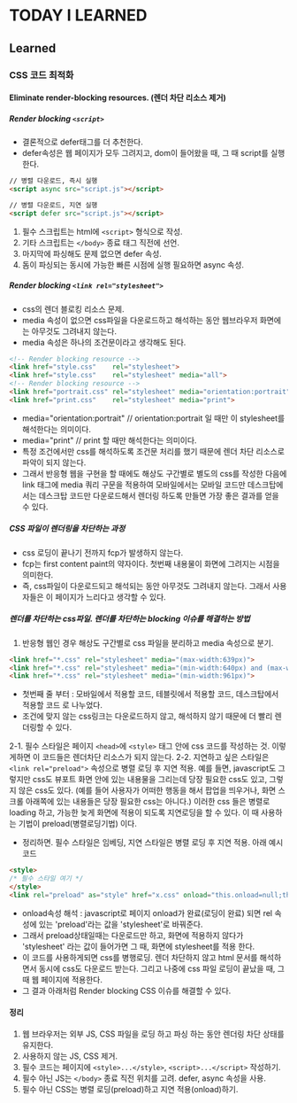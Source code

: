 # TODAY I LEARNED

## Learned

### CSS 코드 최적화

#### Eliminate render-blocking resources. (렌더 차단 리소스 제거)

##### Render blocking `<script>`

- 결론적으로 defer태그를 더 추천한다.
- defer속성은 웹 페이지가 모두 그려지고, dom이 들어왔을 때, 그 때 script를 실행한다.

```html
// 병렬 다운로드, 즉시 실행
<script async src="script.js"></script>

// 병렬 다운로드, 지연 실행
<script defer src="script.js"></script>
```

1. 필수 스크립트는 html에 `<script>` 형식으로 작성.
2. 기타 스크립트는 `</body>` 종료 태그 직전에 선언.
3. 마지막에 파싱해도 문제 없으면 defer 속성.
4. 돔이 파싱되는 동시에 가능한 빠른 시점에 실행 필요하면 async 속성.

##### Render blocking `<link rel="stylesheet">`

- css의 렌더 블로킹 리소스 문제.
- media 속성이 없으면 css파일을 다운로드하고 해석하는 동안 웹브라우저 화면에는 아무것도 그려내지 않는다.
- media 속성은 하나의 조건문이라고 생각해도 된다.

```html
<!-- Render blocking resource -->
<link href="style.css"    rel="stylesheet">
<link href="style.css"    rel="stylesheet" media="all">
<!-- Render blocking resource -->
<link href="portrait.css" rel="stylesheet" media="orientation:portrait">
<link href="print.css"    rel="stylesheet" media="print">
```

- media="orientation:portrait" // orientation:portrait 일 때만 이 stylesheet를 해석한다는 의미이다.
- media="print" // print 할 때만 해석한다는 의미이다.
- 특정 조건에서만 css를 해석하도록 조건문 처리를 했기 때문에 렌더 차단 리소스로 파악이 되지 않는다.
- 그래서 반응형 웹을 구현을 할 때에도 해상도 구간별로 별도의 css를 작성한 다음에 link 태그에 media 쿼리 구문을 적용하여 모바일에서는 모바일 코드만 데스크탑에서는 데스크탑 코드만 다운로드해서 렌더링 하도록 만들면 가장 좋은 결과를 얻을 수 있다.

##### CSS 파일이 렌더링을 차단하는 과정

- css 로딩이 끝나기 전까지 fcp가 발생하지 않는다.
- fcp는 first content paint의 약자이다. 첫번째 내용물이 화면에 그려지는 시점을 의미한다.
- 즉, css파일이 다운로드되고 해석되는 동안 아무것도 그려내지 않는다. 그래서 사용자들은 이 페이지가 느리다고 생각할 수 있다.

##### 렌더를 차단하는 css파일. 렌더를 차단하는 blocking 이슈를 해결하는 방법

1. 반응형 웹인 경우 해상도 구간별로 css 파일을 분리하고 media 속성으로 분기.

```html
<link href="*.css" rel="stylesheet" media="(max-width:639px)">
<link href="*.css" rel="stylesheet" media="(min-width:640px) and (max-width:960px)">
<link href="*.css" rel="stylesheet" media="(min-width:961px)">
```

- 첫번째 줄 부터 : 모바일에서 적용할 코드, 테블릿에서 적용할 코드, 데스크탑에서 적용할 코드 로 나누었다.
- 조건에 맞지 않는 css링크는 다운로드하지 않고, 해석하지 않기 때문에 더 빨리 렌더링할 수 있다.

2-1. 필수 스타일은 페이지 `<head>`에 `<style>` 태그 안에 css 코드를 작성하는 것. 이렇게하면 이 코드들은 렌더차단 리소스가 되지 않는다.
2-2. 지연하고 싶은 스타일은 `<link rel="preload">` 속성으로 병렬 로딩 후 지연 적용. 예를 들면, javascript도 그렇지만 css도 뷰포트 화면 안에 있는 내용물을 그리는데 당장 필요한 css도 있고, 그렇지 않은 css도 있다. (예를 들어 사용자가 어떠한 행동을 해서 팝업을 띄우거나, 화면 스크롤 아래쪽에 있는 내용들은 당장 필요한 css는 아니다.) 이러한 css 들은 병렬로 loading 하고, 가능한 늦게 화면에 적용이 되도록 지연로딩을 할 수 있다. 이 때 사용하는 기법이 preload(병렬로딩기법) 이다.

- 정리하면. 필수 스타일은 임베딩, 지연 스타일은 병렬 로딩 후 지연 적용. 아래 예시 코드

```html
<style>
/* 필수 스타일 여기 */
</style>
<link rel="preload" as="style" href="x.css" onload="this.onload=null;this.rel='stylesheet'">
```

- onload속성 해석 : javascript로 페이지 onload가 완료(로딩이 완료) 되면 rel 속성에 있는 'preload'라는 값을 'stylesheet'로 바꿔준다.
- 그래서 preload상태일때는 다운로드만 하고, 화면에 적용하지 않다가 'stylesheet' 라는 값이 들어가면 그 때, 화면에 stylesheet를 적용 한다.
- 이 코드를 사용하게되면 css를 병행로딩. 렌더 차단하지 않고 html 문서를 해석하면서 동시에 css도 다운로드 받는다. 그리고 나중에 css 파일 로딩이 끝났을 때, 그 때 웹 페이지에 적용한다.
- 그 결과 아래처럼 Render blocking CSS 이슈를 해결할 수 있다.

#### 정리

1. 웹 브라우저는 외부 JS, CSS 파일을 로딩 하고 파싱 하는 동안 렌더링 차단 상태를 유지한다.
2. 사용하지 않는 JS, CSS 제거.
3. 필수 코드는 페이지에 `<style>...</style>`, `<script>...</script>` 작성하기.
4. 필수 아닌 JS는 `</body>` 종료 직전 위치를 고려. defer, async 속성을 사용.
5. 필수 아닌 CSS는 병렬 로딩(preload)하고 지연 적용(onload)하기.

